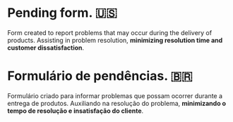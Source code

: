 # Pending form. 🇺🇸
Form created to report problems that may occur during the delivery of products. Assisting in problem resolution, **minimizing resolution time and customer dissatisfaction**.

# Formulário de pendências. 🇧🇷
Formulário criado para informar problemas que possam ocorrer durante a entrega de produtos. Auxiliando na resolução do problema, **minimizando o tempo de resolução e insatisfação do cliente**.
